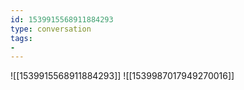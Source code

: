 ```yaml
---
id: 1539915568911884293
type: conversation
tags:
- 
---
```

![[1539915568911884293]]
![[1539987017949270016]]

